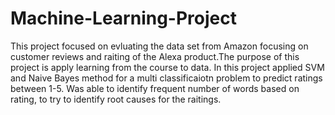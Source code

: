 # Machine-Learning-Project

This project focused on evluating the data set from Amazon focusing on customer reviews and raiting of the Alexa product.The purpose of this project is apply learning from the course to data. In this project applied SVM and Naive Bayes method for a multi classificaiotn problem to predict ratings between 1-5. Was able to identify frequent number of words based on rating, to try to identify root causes for the raitings. 
